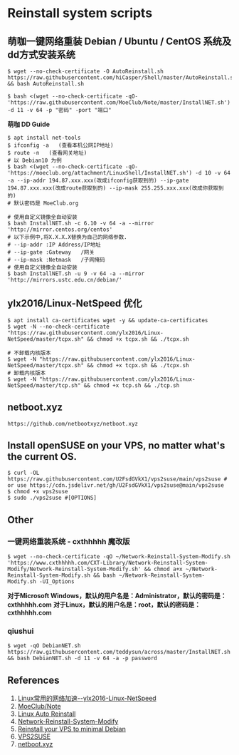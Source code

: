 # Reinstall system scripts

## 萌咖一键网络重装 Debian / Ubuntu / CentOS 系统及dd方式安装系统

```
$ wget --no-check-certificate -O AutoReinstall.sh https://raw.githubusercontent.com/hiCasper/Shell/master/AutoReinstall.sh && bash AutoReinstall.sh
```
```
$ bash <(wget --no-check-certificate -qO- 'https://raw.githubusercontent.com/MoeClub/Note/master/InstallNET.sh') -d 11 -v 64 -p "密码" -port "端口"
```

**萌咖 DD Guide**

```
$ apt install net-tools
$ ifconfig -a   (查看本机公网IP地址)
$ route -n   (查看网关地址)
# 以 Debian10 为例
$ bash <(wget --no-check-certificate -qO- 'https://moeclub.org/attachment/LinuxShell/InstallNET.sh') -d 10 -v 64 -a --ip-addr 194.87.xxx.xxx(改成ifconfig获取到的) --ip-gate 194.87.xxx.xxx(改成route获取到的) --ip-mask 255.255.xxx.xxx(改成你获取到的)
# 默认密码是 MoeClub.org

# 使用自定义镜像全自动安装
$ bash InstallNET.sh -c 6.10 -v 64 -a --mirror 'http://mirror.centos.org/centos'
# 以下示例中,将X.X.X.X替换为自己的网络参数.
# --ip-addr :IP Address/IP地址
# --ip-gate :Gateway   /网关
# --ip-mask :Netmask   /子网掩码
# 使用自定义镜像全自动安装
$ bash InstallNET.sh -u 9 -v 64 -a --mirror 'http://mirrors.ustc.edu.cn/debian/'
```

## ylx2016/Linux-NetSpeed 优化

```
$ apt install ca-certificates wget -y && update-ca-certificates
$ wget -N --no-check-certificate "https://raw.githubusercontent.com/ylx2016/Linux-NetSpeed/master/tcpx.sh" && chmod +x tcpx.sh && ./tcpx.sh
```
```
# 不卸载内核版本
$ wget -N "https://raw.githubusercontent.com/ylx2016/Linux-NetSpeed/master/tcpx.sh" && chmod +x tcpx.sh && ./tcpx.sh
# 卸载内核版本
$ wget -N "https://raw.githubusercontent.com/ylx2016/Linux-NetSpeed/master/tcp.sh" && chmod +x tcp.sh && ./tcp.sh
```

## netboot.xyz

```
https://github.com/netbootxyz/netboot.xyz
```

## Install openSUSE on your VPS, no matter what's the current OS.

```
$ curl -OL https://raw.githubusercontent.com/U2FsdGVkX1/vps2suse/main/vps2suse # or use https://cdn.jsdelivr.net/gh/U2FsdGVkX1/vps2suse@main/vps2suse
$ chmod +x vps2suse
$ sudo ./vps2suse #[OPTIONS]
```

## Other

### 一键网络重装系统 - cxthhhhh 魔改版
```
$ wget --no-check-certificate -qO ~/Network-Reinstall-System-Modify.sh 'https://www.cxthhhhh.com/CXT-Library/Network-Reinstall-System-Modify/Network-Reinstall-System-Modify.sh' && chmod a+x ~/Network-Reinstall-System-Modify.sh && bash ~/Network-Reinstall-System-Modify.sh -UI_Options
```
**对于Microsoft Windows，默认的用户名是：Administrator，默认的密码是：cxthhhhh.com**
**对于Linux，默认的用户名是：root，默认的密码是：cxthhhhh.com**

### qiushui
```
$ wget -qO DebianNET.sh https://raw.githubusercontent.com/teddysun/across/master/InstallNET.sh && bash DebianNET.sh -d 11 -v 64 -a -p password
```

## References
1. [Linux常用的网络加速--ylx2016-Linux-NetSpeed](https://github.com/ylx2016/Linux-NetSpeed)
2. [MoeClub/Note](https://github.com/MoeClub/Note)
3. [Linux Auto Reinstall](https://github.com/hiCasper/Shell)
4. [Network-Reinstall-System-Modify](https://github.com/MeowLove/Network-Reinstall-System-Modify)
5. [Reinstall your VPS to minimal Debian](https://github.com/bohanyang/debi)
6. [VPS2SUSE](https://github.com/U2FsdGVkX1/vps2suse)
7. [netboot.xyz](https://github.com/netbootxyz/netboot.xyz)
